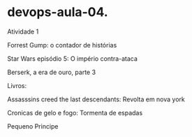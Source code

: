 # devops-aula-04.


Atividade 1



Forrest Gump: o contador de histórias

Star Wars episódio 5: O império contra-ataca

Berserk, a era de ouro, parte 3

Livros:

Assasssins creed the last descendants: Revolta em nova york

Cronicas de gelo e fogo: Tormenta de espadas

Pequeno Principe
